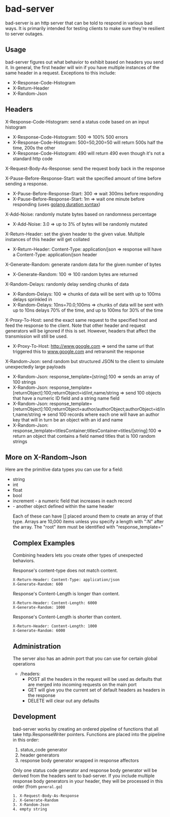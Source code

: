 bad-server
==========

bad-server is an http server that can be told to respond in various bad ways.
It is primarily intended for testing clients to make sure they're resilient
to server outages.

Usage
-----
bad-server figures out what behavior to exhibit based on headers you send it. In
general, the first header will win if you have multiple instances of the same
header in a request. Exceptions to this include:

  * X-Response-Code-Histogram
  * X-Return-Header
  * X-Random-Json
  
Headers
-------
X-Response-Code-Histogram: send a status code based on an input histogram

  * X-Response-Code-Histogram: 500 => 100% 500 errors
  * X-Response-Code-Histogram: 500=50,200=50 will return 500s half the time, 200s the other
  * X-Response-Code-Histogram: 490 will return 490 even though it's not a standard http code

X-Request-Body-As-Response: send the request body back in the response

X-Pause-Before-Response-Start: wait the specified amount of time before sending a response.

  * X-Pause-Before-Response-Start: 300 => wait 300ms before responding
  * X-Pause-Before-Response-Start: 1m => wait one minute before responding (uses [golang duration syntax](https://golang.org/pkg/time/#ParseDuration))
  
X-Add-Noise: randomly mutate bytes based on randomness percentage

  * X-Add-Noise: 3.0 => up to 3% of bytes will be randomly mutated
  
X-Return-Header: set the given header to the given value. Multiple instances of this header will get collated

  * X-Return-Header: Content-Type: application/json => response will have a Content-Type: application/json header
  
X-Generate-Random: generate random data for the given number of bytes

  * X-Generate-Random: 100 => 100 random bytes are returned
  
X-Random-Delays: randomly delay sending chunks of data

  * X-Random-Delays: 100 => chunks of data will be sent with up to 100ms delays sprinkled in
  * X-Random-Delays: 10ns=70.0;100ms => chunks of data will be sent with up to 10ns delays 70% of the time, and up to 100ms for 30% of the time
  
X-Proxy-To-Host: send the exact same request to the specified host and feed the response to the client.
Note that other header and request generators will be ignored if this is set. 
However, headers that affect the transmission will still be used.

  * X-Proxy-To-Host: http://www.google.com => send the same url that triggered this to www.google.com and retransmit the response
    
X-Random-Json: send random but structured JSON to the client to simulate unexpectedly large payloads

  * X-Random-Json: response_template=[string]:100 => sends an array of 100 strings
  * X-Random-Json: response_template=[returnObject]:100;returnObject=id/int,name/string => send 100 objects that have a numeric ID field and a string name field
  * X-Random-Json: response_template=[returnObject]:100;returnObject=author/authorObject;authorObject=id/int,name/string => send 100 records where each one will have an author key that will in turn be an object with an id and name
  * X-Random-Json: response_template=titlesContainer;titlesContainer=titles/[string]:100 => return an object that contains a field named titles that is 100 random strings
  
More on X-Random-Json
---------------------
Here are the primitive data types you can use for a field:

  * string
  * int
  * float
  * bool
  * increment - a numeric field that increases in each record
  * <object name> - another object defined within the same header
  
Each of these can have [] placed around them to create an array of that type. Arrays are 10,000 items unless you specify a length with ":N" after the array. The "root" item must be identified with "response_template="
  
Complex Examples
----------------
Combining headers lets you create other types of unexpected behaviors.

Response's content-type does not match content.

    X-Return-Header: Content-Type: application/json
    X-Generate-Random: 600
    
Response's Content-Length is longer than content.

    X-Return-Header: Content-Length: 6000
    X-Generate-Random: 1000
    
Response's Content-Length is shorter than content.

    X-Return-Header: Content-Length: 1000
    X-Generate-Random: 6000
    
Administration
-------------------------
The server also has an admin port that you can use for certain global operations

  * /headers: 
    * POST all the headers in the request will be used as defaults that are merged into incoming requests on the main port
    * GET will give you the current set of default headers as headers in the response
    * DELETE will clear out any defaults
    
Development
-----------
bad-server works by creating an ordered pipeline of functions that all take http.ResponseWriter
pointers. Functions are placed into the pipeline in this order:

  1. status_code generator
  2. header generators
  3. response body generator wrapped in response affectors
  
Only one status code generator and response body generator will be derived
from the headers sent to bad-server. If you include multiple response body
generators in your header, they will be processed in this order (from `general.go`)

    1. X-Request-Body-As-Response
    2. X-Generate-Random
    3. X-Random-Json
    4. empty string
  
  
  